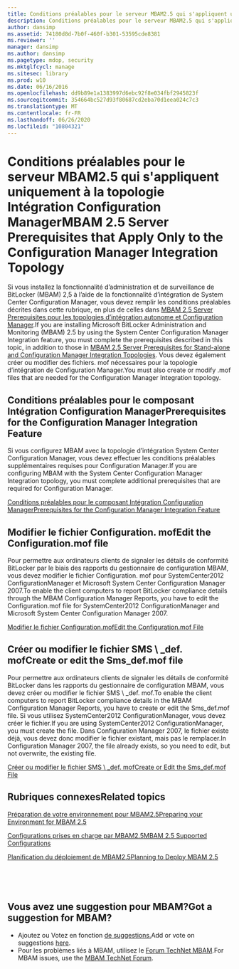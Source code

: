 ```yaml
---
title: Conditions préalables pour le serveur MBAM2.5 qui s'appliquent uniquement à la topologie Intégration Configuration Manager
description: Conditions préalables pour le serveur MBAM2.5 qui s'appliquent uniquement à la topologie Intégration Configuration Manager
author: dansimp
ms.assetid: 74180d8d-7b0f-460f-b301-53595cde8381
ms.reviewer: ''
manager: dansimp
ms.author: dansimp
ms.pagetype: mdop, security
ms.mktglfcycl: manage
ms.sitesec: library
ms.prod: w10
ms.date: 06/16/2016
ms.openlocfilehash: dd9b89e1a1383997d6ebc92f8e034fbf2945823f
ms.sourcegitcommit: 354664bc527d93f80687cd2eba70d1eea024c7c3
ms.translationtype: MT
ms.contentlocale: fr-FR
ms.lasthandoff: 06/26/2020
ms.locfileid: "10804321"
---
```

# <span data-ttu-id="9b3ea-103">Conditions préalables pour le serveur MBAM2.5 qui s'appliquent uniquement à la topologie Intégration Configuration Manager</span><span class="sxs-lookup"><span data-stu-id="9b3ea-103">MBAM 2.5 Server Prerequisites that Apply Only to the Configuration Manager Integration Topology</span></span>


<span data-ttu-id="9b3ea-104">Si vous installez la fonctionnalité d’administration et de surveillance de BitLocker (MBAM) 2,5 à l’aide de la fonctionnalité d’intégration de System Center Configuration Manager, vous devez remplir les conditions préalables décrites dans cette rubrique, en plus de celles dans [MBAM 2,5 Server Prerequisites pour les topologies d’intégration autonome et Configuration Manager](mbam-25-server-prerequisites-for-stand-alone-and-configuration-manager-integration-topologies.md).</span><span class="sxs-lookup"><span data-stu-id="9b3ea-104">If you are installing Microsoft BitLocker Administration and Monitoring (MBAM) 2.5 by using the System Center Configuration Manager Integration feature, you must complete the prerequisites described in this topic, in addition to those in [MBAM 2.5 Server Prerequisites for Stand-alone and Configuration Manager Integration Topologies](mbam-25-server-prerequisites-for-stand-alone-and-configuration-manager-integration-topologies.md).</span></span> <span data-ttu-id="9b3ea-105">Vous devez également créer ou modifier des fichiers. mof nécessaires pour la topologie d’intégration de Configuration Manager.</span><span class="sxs-lookup"><span data-stu-id="9b3ea-105">You must also create or modify .mof files that are needed for the Configuration Manager Integration topology.</span></span>

## <span data-ttu-id="9b3ea-106">Conditions préalables pour le composant Intégration Configuration Manager</span><span class="sxs-lookup"><span data-stu-id="9b3ea-106">Prerequisites for the Configuration Manager Integration Feature</span></span>


<span data-ttu-id="9b3ea-107">Si vous configurez MBAM avec la topologie d’intégration System Center Configuration Manager, vous devez effectuer les conditions préalables supplémentaires requises pour Configuration Manager.</span><span class="sxs-lookup"><span data-stu-id="9b3ea-107">If you are configuring MBAM with the System Center Configuration Manager Integration topology, you must complete additional prerequisites that are required for Configuration Manager.</span></span>

[<span data-ttu-id="9b3ea-108">Conditions préalables pour le composant Intégration Configuration Manager</span><span class="sxs-lookup"><span data-stu-id="9b3ea-108">Prerequisites for the Configuration Manager Integration Feature</span></span>](prerequisites-for-the-configuration-manager-integration-feature.md)

## <span data-ttu-id="9b3ea-109">Modifier le fichier Configuration. mof</span><span class="sxs-lookup"><span data-stu-id="9b3ea-109">Edit the Configuration.mof file</span></span>


<span data-ttu-id="9b3ea-110">Pour permettre aux ordinateurs clients de signaler les détails de conformité BitLocker par le biais des rapports du gestionnaire de configuration MBAM, vous devez modifier le fichier Configuration. mof pour SystemCenter2012 ConfigurationManager et Microsoft System Center Configuration Manager 2007.</span><span class="sxs-lookup"><span data-stu-id="9b3ea-110">To enable the client computers to report BitLocker compliance details through the MBAM Configuration Manager Reports, you have to edit the Configuration.mof file for SystemCenter2012 ConfigurationManager and Microsoft System Center Configuration Manager 2007.</span></span>

[<span data-ttu-id="9b3ea-111">Modifier le fichier Configuration.mof</span><span class="sxs-lookup"><span data-stu-id="9b3ea-111">Edit the Configuration.mof File</span></span>](edit-the-configurationmof-file-mbam-25.md)

## <a href="" id="create-or-edit-the-sms-def-mof-file"></a><span data-ttu-id="9b3ea-112">Créer ou modifier le fichier SMS \ _def. mof</span><span class="sxs-lookup"><span data-stu-id="9b3ea-112">Create or edit the Sms\_def.mof file</span></span>


<span data-ttu-id="9b3ea-113">Pour permettre aux ordinateurs clients de signaler les détails de conformité BitLocker dans les rapports du gestionnaire de configuration MBAM, vous devez créer ou modifier le fichier SMS \ _def. mof.</span><span class="sxs-lookup"><span data-stu-id="9b3ea-113">To enable the client computers to report BitLocker compliance details in the MBAM Configuration Manager Reports, you have to create or edit the Sms\_def.mof file.</span></span> <span data-ttu-id="9b3ea-114">Si vous utilisez SystemCenter2012 ConfigurationManager, vous devez créer le fichier.</span><span class="sxs-lookup"><span data-stu-id="9b3ea-114">If you are using SystemCenter2012 ConfigurationManager, you must create the file.</span></span> <span data-ttu-id="9b3ea-115">Dans Configuration Manager 2007, le fichier existe déjà, vous devez donc modifier le fichier existant, mais pas le remplacer.</span><span class="sxs-lookup"><span data-stu-id="9b3ea-115">In Configuration Manager 2007, the file already exists, so you need to edit, but not overwrite, the existing file.</span></span>

[<span data-ttu-id="9b3ea-116">Créer ou modifier le fichier SMS \ _def. mof</span><span class="sxs-lookup"><span data-stu-id="9b3ea-116">Create or Edit the Sms\_def.mof File</span></span>](create-or-edit-the-sms-defmof-file-mbam-25.md)


## <span data-ttu-id="9b3ea-117">Rubriques connexes</span><span class="sxs-lookup"><span data-stu-id="9b3ea-117">Related topics</span></span>


[<span data-ttu-id="9b3ea-118">Préparation de votre environnement pour MBAM2.5</span><span class="sxs-lookup"><span data-stu-id="9b3ea-118">Preparing your Environment for MBAM 2.5</span></span>](preparing-your-environment-for-mbam-25.md)

[<span data-ttu-id="9b3ea-119">Configurations prises en charge par MBAM2.5</span><span class="sxs-lookup"><span data-stu-id="9b3ea-119">MBAM 2.5 Supported Configurations</span></span>](mbam-25-supported-configurations.md)

[<span data-ttu-id="9b3ea-120">Planification du déploiement de MBAM2.5</span><span class="sxs-lookup"><span data-stu-id="9b3ea-120">Planning to Deploy MBAM 2.5</span></span>](planning-to-deploy-mbam-25.md)

 

 
## <span data-ttu-id="9b3ea-121">Vous avez une suggestion pour MBAM?</span><span class="sxs-lookup"><span data-stu-id="9b3ea-121">Got a suggestion for MBAM?</span></span>
- <span data-ttu-id="9b3ea-122">Ajoutez ou Votez en fonction [de suggestions.](http://mbam.uservoice.com/forums/268571-microsoft-bitlocker-administration-and-monitoring)</span><span class="sxs-lookup"><span data-stu-id="9b3ea-122">Add or vote on suggestions [here](http://mbam.uservoice.com/forums/268571-microsoft-bitlocker-administration-and-monitoring).</span></span> 
- <span data-ttu-id="9b3ea-123">Pour les problèmes liés à MBAM, utilisez le [Forum TechNet MBAM](https://social.technet.microsoft.com/Forums/home?forum=mdopmbam).</span><span class="sxs-lookup"><span data-stu-id="9b3ea-123">For MBAM issues, use the [MBAM TechNet Forum](https://social.technet.microsoft.com/Forums/home?forum=mdopmbam).</span></span>




